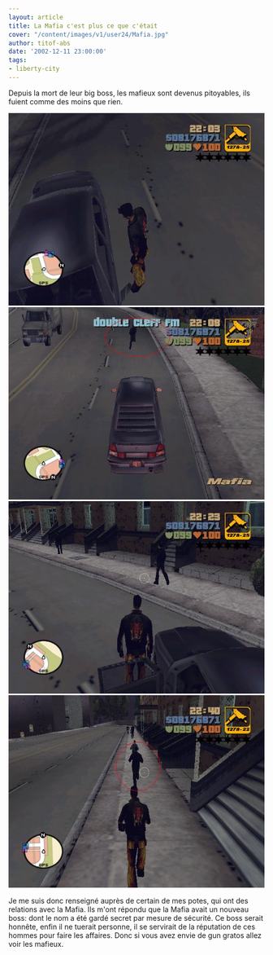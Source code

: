 ```yaml
---
layout: article
title: La Mafia c'est plus ce que c'était
cover: "/content/images/v1/user24/Mafia.jpg"
author: titof-abs
date: '2002-12-11 23:00:00'
tags:
- liberty-city
---
```


Depuis la mort de leur big boss, les mafieux sont devenus pitoyables, ils fuient comme des moins que rien.

![](/content/images/v1/user24/Mafia1.jpg)
![](/content/images/v1/user24/Mafia2.jpg)
![](/content/images/v1/user24/Mafia3.jpg)
![](/content/images/v1/user24/Mafia4.jpg)

Je me suis donc renseigné auprès de certain de mes potes, qui ont des relations avec la Mafia. Ils m'ont répondu que la Mafia avait un nouveau boss: dont le nom a été gardé secret par mesure de sécurité. Ce boss serait honnête, enfin il ne tuerait personne, il se servirait de la réputation de ces hommes pour faire les affaires. Donc si vous avez envie de gun gratos allez voir les mafieux.

<!--kg-card-end: markdown-->
